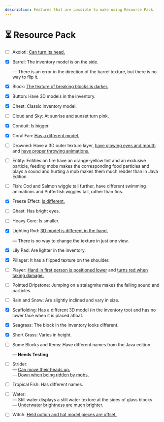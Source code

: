 ```yaml
---
description: Features that are possible to make using Resource Pack.
---
```


# ⏳ Resource Pack

* [ ] Axolotl: [Can turn its head.](https://bugs.mojang.com/browse/MC-226272)
*   [x] Barrel: The inventory model is on the side.&#x20;

    — There is an error in the direction of the barrel texture, but there is no way to flip it.
* [x] Block: [The texture of breaking blocks is darker.](https://bugs.mojang.com/browse/MCPE-46176)
* [x] Button: Have 3D models in the inventory.
* [x] Chest: Classic inventory model.
* [ ] Cloud and Sky: At sunrise and sunset turn pink.
* [x] Conduit: Is bigger.
* [x] Coral Fan: [Has a different model.](https://bugs.mojang.com/browse/MCPE-31866)
* [ ] Drowned: Have a 3D outer texture layer, [have glowing eyes and mouth](https://bugs.mojang.com/browse/MC-258449) and [have proper throwing animations.](https://bugs.mojang.com/browse/MC-127433)
* [ ] Entity: Entities on fire have an orange-yellow tint and an exclusive particle, feeding mobs makes the corresponding food particles and plays a sound and hurting a mob makes them much redder than in Java Edition.
* [ ] Fish: Cod and Salmon wiggle tail further, have different swimming animations and Pufferfish wiggles tail, rather than fins.
* [x] Freeze Effect: [Is different.](https://bugs.mojang.com/browse/MCPE-119233)
* [ ] Ghast: Has bright eyes.
* [ ] Heavy Core: Is smaller.
*   [x] Lighting Rod: [3D model is different in the hand.](https://bugs.mojang.com/browse/MCPE-116094)

    — There is no way to change the texture in just one view.
* [x] Lily Pad: Are lighter in the inventory.
* [x] Pillager: It has a flipped texture on the shoulder.
* [ ] Player: [Hand in first person is positioned lower](https://bugs.mojang.com/browse/MCPE-47877) and [turns red when taking damage.](https://bugs.mojang.com/browse/MC-164874)
* [ ] Pointed Dripstone: Jumping on a stalagmite makes the falling sound and particles.
* [ ] Rain and Snow: Are slightly inclined and vary in size.
* [x] Scaffolding: Has a different 3D model (in the inventory too) and has no lower face when it is placed afloat.
* [x] Seagrass: The block in the inventory looks different.
* [x] Short Grass: Varies in height.
*   [ ] Some Blocks and Items: Have different names from the Java edition.

    **— Needs Testing**
* [ ] Strider: \
  — [Can move their heads up.](https://bugs.mojang.com/browse/MCPE-99086)\
  — [Down when being ridden by mobs.](https://bugs.mojang.com/browse/MCPE-99086)
* [ ] Tropical Fish: Has different names.
* [ ] Water:\
  — Still water displays a still water texture at the sides of glass blocks.\
  — [Underwater brightness are much brighter.](https://bugs.mojang.com/browse/MCPE-67060)
* [ ] Witch: [Held potion and hat model pieces are offset.](https://minecraft.wiki/images/thumb/Witch_drinking.png/50px-Witch_drinking.png?abbee)

